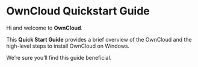 ﻿# OwnCloud Quickstart Guide

Hi and welcome to **OwnCloud**. 

This **Quick Start Guide** provides a brief overview of the OwnCloud and the high-level steps to install OwnCloud on Windows. 

We’re sure you’ll find this guide beneficial.

